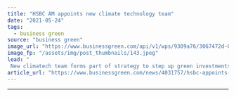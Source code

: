 ```yaml
---
title: "HSBC AM appoints new climate technology team"
date: "2021-05-24"
tags: 
  - business green
source: "business green"
image_url: "https://www.businessgreen.com/api/v1/wps/9309a76/3067472d-0156-4bb6-9c13-d06a5e2e4b01/2/hsbc-sign-2-185x114.jpeg"
image_fp: "/assets/img/post_thumbnails/143.jpeg"
lead: "
 New climatech team forms part of strategy to step up green investments ..."
article_url: "https://www.businessgreen.com/news/4031757/hsbc-appoints-climate-technology-team"
---
```


---
